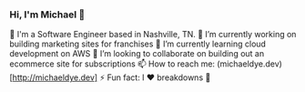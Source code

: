 ### Hi, I'm Michael 🤘

📍 I'm a Software Engineer based in Nashville, TN.
🔭 I’m currently working on building marketing sites for franchises
🌱 I’m currently learning cloud development on AWS
👯 I’m looking to collaborate on building out an ecommerce site for subscriptions
📫 How to reach me: (michaeldye.dev)[http://michaeldye.dev]
⚡ Fun fact: I ❤️ breakdowns 🎸
